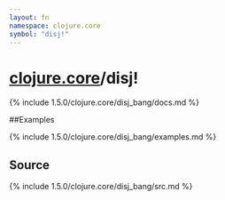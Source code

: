 ```yaml
---
layout: fn
namespace: clojure.core
symbol: "disj!"
---
```


# [clojure.core](../)/disj!

{% include 1.5.0/clojure.core/disj_bang/docs.md %}

##Examples

{% include 1.5.0/clojure.core/disj_bang/examples.md %}
## Source
{% include 1.5.0/clojure.core/disj_bang/src.md %}

